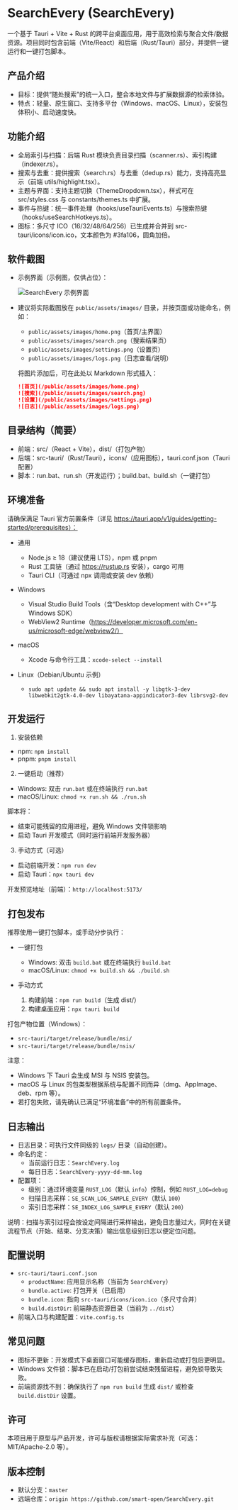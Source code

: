 # SearchEvery (SearchEvery)

一个基于 Tauri + Vite + Rust 的跨平台桌面应用，用于高效检索与聚合文件/数据资源。项目同时包含前端（Vite/React）和后端（Rust/Tauri）部分，并提供一键运行和一键打包脚本。

## 产品介绍
- 目标：提供“随处搜索”的统一入口，整合本地文件与扩展数据源的检索体验。
- 特点：轻量、原生窗口、支持多平台（Windows、macOS、Linux），安装包体积小、启动速度快。

## 功能介绍
- 全局索引与扫描：后端 Rust 模块负责目录扫描（scanner.rs）、索引构建（indexer.rs）。
- 搜索与去重：提供搜索（search.rs）与去重（dedup.rs）能力，支持高亮显示（前端 utils/highlight.tsx）。
- 主题与界面：支持主题切换（ThemeDropdown.tsx），样式可在 src/styles.css 与 constants/themes.ts 中扩展。
- 事件与热键：统一事件处理（hooks/useTauriEvents.ts）与搜索热键（hooks/useSearchHotkeys.ts）。
- 图标：多尺寸 ICO（16/32/48/64/256）已生成并合并到 src-tauri/icons/icon.ico，文本颜色为 #3fa106，圆角加倍。

## 软件截图
- 示例界面（示例图，仅供占位）：

  ![SearchEvery 示例界面](src/assets/zsm.png)

- 建议将实际截图放在 `public/assets/images/` 目录，并按页面或功能命名，例如：
  - `public/assets/images/home.png`（首页/主界面）
  - `public/assets/images/search.png`（搜索结果页）
  - `public/assets/images/settings.png`（设置页）
  - `public/assets/images/logs.png`（日志查看/说明）

  将图片添加后，可在此处以 Markdown 形式插入：

  ```md
  ![首页](/public/assets/images/home.png)
  ![搜索](/public/assets/images/search.png)
  ![设置](/public/assets/images/settings.png)
  ![日志](/public/assets/images/logs.png)
  ```

## 目录结构（简要）
- 前端：src/（React + Vite），dist/（打包产物）
- 后端：src-tauri/（Rust/Tauri），icons/（应用图标），tauri.conf.json（Tauri 配置）
- 脚本：run.bat、run.sh（开发运行）；build.bat、build.sh（一键打包）

## 环境准备
请确保满足 Tauri 官方前置条件（详见 https://tauri.app/v1/guides/getting-started/prerequisites）：

- 通用
  - Node.js ≥ 18（建议使用 LTS），npm 或 pnpm
  - Rust 工具链（通过 https://rustup.rs 安装），cargo 可用
  - Tauri CLI（可通过 npx 调用或安装 dev 依赖）

- Windows
  - Visual Studio Build Tools（含“Desktop development with C++”与 Windows SDK）
  - WebView2 Runtime（https://developer.microsoft.com/en-us/microsoft-edge/webview2/）

- macOS
  - Xcode 与命令行工具：`xcode-select --install`

- Linux（Debian/Ubuntu 示例）
  - `sudo apt update && sudo apt install -y libgtk-3-dev libwebkit2gtk-4.0-dev libayatana-appindicator3-dev librsvg2-dev`

## 开发运行
1) 安装依赖
- npm: `npm install`
- pnpm: `pnpm install`

2) 一键启动（推荐）
- Windows: 双击 `run.bat` 或在终端执行 `run.bat`
- macOS/Linux: `chmod +x run.sh && ./run.sh`

脚本将：
- 结束可能残留的应用进程，避免 Windows 文件锁影响
- 启动 Tauri 开发模式（同时运行前端开发服务器）

3) 手动方式（可选）
- 启动前端开发：`npm run dev`
- 启动 Tauri：`npx tauri dev`

开发预览地址（前端）：`http://localhost:5173/`

## 打包发布
推荐使用一键打包脚本，或手动分步执行：

- 一键打包
  - Windows: 双击 `build.bat` 或在终端执行 `build.bat`
  - macOS/Linux: `chmod +x build.sh && ./build.sh`

- 手动方式
  1) 构建前端：`npm run build`（生成 dist/）
  2) 构建桌面应用：`npx tauri build`

打包产物位置（Windows）：
- `src-tauri/target/release/bundle/msi/`
- `src-tauri/target/release/bundle/nsis/`

注意：
- Windows 下 Tauri 会生成 MSI 与 NSIS 安装包。
- macOS 与 Linux 的包类型根据系统与配置不同而异（dmg、AppImage、deb、rpm 等）。
- 若打包失败，请先确认已满足“环境准备”中的所有前置条件。

## 日志输出
- 日志目录：可执行文件同级的 `logs/` 目录（自动创建）。
- 命名约定：
  - 当前运行日志：`SearchEvery.log`
  - 每日日志：`SearchEvery-yyyy-dd-mm.log`
- 配置项：
  - 级别：通过环境变量 `RUST_LOG`（默认 `info`）控制，例如 `RUST_LOG=debug`
  - 扫描日志采样：`SE_SCAN_LOG_SAMPLE_EVERY`（默认 `100`）
  - 索引日志采样：`SE_INDEX_LOG_SAMPLE_EVERY`（默认 `200`）
  
说明：扫描与索引过程会按设定间隔进行采样输出，避免日志量过大，同时在关键流程节点（开始、结束、分支决策）输出信息级别日志以便定位问题。

## 配置说明
- `src-tauri/tauri.conf.json`
  - `productName`: 应用显示名称（当前为 `SearchEvery`）
  - `bundle.active`: 打包开关（已启用）
  - `bundle.icon`: 指向 `src-tauri/icons/icon.ico`（多尺寸合并）
  - `build.distDir`: 前端静态资源目录（当前为 `../dist`）
- 前端入口与构建配置：`vite.config.ts`

## 常见问题
- 图标不更新：开发模式下桌面窗口可能缓存图标，重新启动或打包后更明显。
- Windows 文件锁：脚本已在启动/打包前尝试结束残留进程，避免锁导致失败。
- 前端资源找不到：确保执行了 `npm run build` 生成 `dist/` 或检查 `build.distDir` 设置。

## 许可
本项目用于原型与产品开发，许可与版权请根据实际需求补充（可选：MIT/Apache-2.0 等）。

## 版本控制
- 默认分支：`master`
- 远端仓库：`origin https://github.com/smart-open/SearchEvery.git`